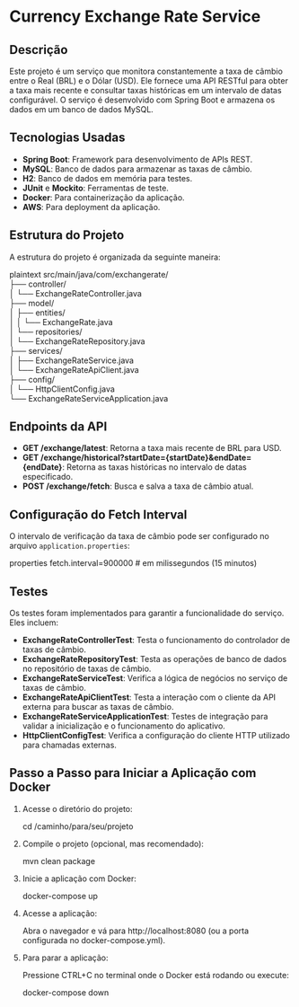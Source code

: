 # Currency Exchange Rate Service

## Descrição
Este projeto é um serviço que monitora constantemente a taxa de câmbio entre o Real (BRL) e o Dólar (USD). Ele fornece uma API RESTful para obter a taxa mais recente e consultar taxas históricas em um intervalo de datas configurável. O serviço é desenvolvido com Spring Boot e armazena os dados em um banco de dados MySQL.

## Tecnologias Usadas
- **Spring Boot**: Framework para desenvolvimento de APIs REST.
- **MySQL**: Banco de dados para armazenar as taxas de câmbio.
- **H2**: Banco de dados em memória para testes.
- **JUnit** e **Mockito**: Ferramentas de teste.
- **Docker**: Para containerização da aplicação.
- **AWS**: Para deployment da aplicação.

## Estrutura do Projeto
A estrutura do projeto é organizada da seguinte maneira:

plaintext
src/main/java/com/exchangerate/  
├── controller/  
│   └── ExchangeRateController.java  
├── model/  
│   ├── entities/  
│   │   └── ExchangeRate.java  
│   └── repositories/  
│       └── ExchangeRateRepository.java  
├── services/  
│   ├── ExchangeRateService.java  
│   └── ExchangeRateApiClient.java  
├── config/  
│   └── HttpClientConfig.java  
└── ExchangeRateServiceApplication.java

## Endpoints da API

- **GET /exchange/latest**: Retorna a taxa mais recente de BRL para USD.
- **GET /exchange/historical?startDate={startDate}&endDate={endDate}**: Retorna as taxas históricas no intervalo de datas especificado.
- **POST /exchange/fetch**: Busca e salva a taxa de câmbio atual.

## Configuração do Fetch Interval

O intervalo de verificação da taxa de câmbio pode ser configurado no arquivo `application.properties`:

properties
fetch.interval=900000 # em milissegundos (15 minutos)

## Testes

Os testes foram implementados para garantir a funcionalidade do serviço. Eles incluem:

- **ExchangeRateControllerTest**: Testa o funcionamento do controlador de taxas de câmbio.
- **ExchangeRateRepositoryTest**: Testa as operações de banco de dados no repositório de taxas de câmbio.
- **ExchangeRateServiceTest**: Verifica a lógica de negócios no serviço de taxas de câmbio.
- **ExchangeRateApiClientTest**: Testa a interação com o cliente da API externa para buscar as taxas de câmbio.
- **ExchangeRateServiceApplicationTest**: Testes de integração para validar a inicialização e o funcionamento do aplicativo.
- **HttpClientConfigTest**: Verifica a configuração do cliente HTTP utilizado para chamadas externas.

## Passo a Passo para Iniciar a Aplicação com Docker

1. Acesse o diretório do projeto:

   cd /caminho/para/seu/projeto

2. Compile o projeto (opcional, mas recomendado):

   mvn clean package

3. Inicie a aplicação com Docker:

   docker-compose up

4. Acesse a aplicação:

   Abra o navegador e vá para http://localhost:8080 (ou a porta configurada no docker-compose.yml).

5. Para parar a aplicação:

   Pressione CTRL+C no terminal onde o Docker está rodando ou execute:

   docker-compose down

